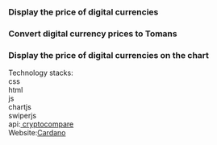<h3>
  Display the price of digital currencies 
</h3> 
<h3>
Convert digital currency prices to Tomans
</h3>
<h3>
Display the price of digital currencies on the chart
</h3>

Technology stacks: <br />
css <br />
html <br />
js <br />
chartjs <br />
swiperjs <br />
api:<a href="https://www.cryptocompare.com/"> cryptocompare </a> <br />
Website:<a href="https://cardano.iran.liara.run/">Cardano</a>
